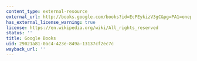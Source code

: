```yaml
---
content_type: external-resource
external_url: http://books.google.com/books?id=EcPEykizV3gC&pg=PA1=onepage
has_external_license_warning: true
license: https://en.wikipedia.org/wiki/All_rights_reserved
status: ''
title: Google Books
uid: 29021a81-0ac4-423e-849a-13137cf2ec7c
wayback_url: ''
---
```

